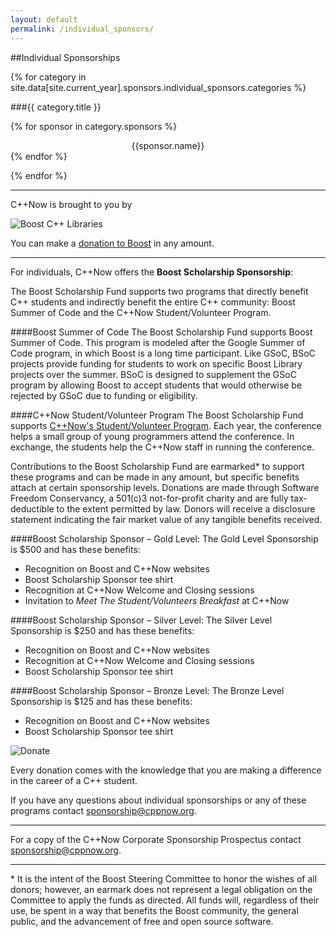 ```yaml
---
layout: default
permalink: /individual_sponsors/
---
```


<style>
    img[alt=Donate]
    {
        display: block;
        margin-left: auto;
        margin-right: auto;
    }

    img[alt="Boost C++ Libraries"]
    {
        display: block;
        margin-left: auto;
        margin-right: auto;
    }

    div.sponsor_name
    {
        text-align: center;
    }

    h3
    {
        text-align: center;
    }

    div.sponsor_name
    {
        text-align: center;
    }

</style>

##Individual Sponsorships

{% for category in site.data[site.current_year].sponsors.individual_sponsors.categories %}

###{{ category.title }}
    
{% for sponsor in category.sponsors %}
<div class="sponsor_name">{{sponsor.name}}</div>
{% endfor %}

{% endfor %}
    


***


C++Now is brought to you by

![Boost C++ Libraries]({{site.baseurl}}/images/boost.png)


You can make a [donation to Boost](http://www.boost.org/donate/) in any amount.



***


For individuals, C++Now offers the **Boost Scholarship Sponsorship**:


The Boost Scholarship Fund supports two programs that directly benefit C++ students and indirectly benefit the entire C++ community: Boost Summer of Code and the C++Now Student/Volunteer Program.

####Boost Summer of Code
The Boost Scholarship Fund supports Boost Summer of Code. This program is modeled after the Google Summer of Code program, in which Boost is a long time participant. Like GSoC, BSoC projects provide funding for students to work on specific Boost Library projects over the summer. BSoC is designed to supplement the GSoC program by allowing Boost to accept students that would otherwise be rejected by GSoC due to funding or eligibility.

####C++Now Student/Volunteer Program
The Boost Scholarship Fund supports [C++Now's Student/Volunteer Program]({{site.baseurl}}/student_volunteer_program/). Each year, the conference helps a small group of young programmers attend the conference. In exchange, the students help the C++Now staff in running the conference.


Contributions to the Boost Scholarship Fund are earmarked\* to support these programs and can be made in any amount, but specific benefits attach at certain sponsorship levels. Donations are made through Software Freedom Conservancy, a 501(c)3 not-for-profit charity and are fully tax-deductible to the extent permitted by law. Donors will receive a disclosure statement indicating the fair market value of any tangible benefits received.

####Boost Scholarship Sponsor – Gold Level:
The Gold Level Sponsorship is $500 and has these benefits:
* Recognition on Boost and C++Now websites
* Boost Scholarship Sponsor tee shirt 
* Recognition at C++Now Welcome and Closing sessions 
* Invitation to *Meet The Student/Volunteers Breakfast* at C++Now

####Boost Scholarship Sponsor – Silver Level:
The Silver Level Sponsorship is $250 and has these benefits:
* Recognition on Boost and C++Now websites
* Recognition at C++Now Welcome and Closing sessions 
* Boost Scholarship Sponsor tee shirt

####Boost Scholarship Sponsor – Bronze Level:
The Bronze Level Sponsorship is $125 and has these benefits:
* Recognition on Boost and C++Now websites
* Boost Scholarship Sponsor tee shirt



![Donate](https://www.paypalobjects.com/en_US/i/btn/btn_donateCC_LG.gif)



Every donation comes with the knowledge that you are making a difference in the career of a C++ student.


If you have any questions about individual sponsorships or any of these programs contact [sponsorship@cppnow.org](mailto:sponsorship@cppnow.org?Subject=C++Now%20Sponsorship).


***


For a copy of the C++Now Corporate Sponsorship Prospectus contact [sponsorship@cppnow.org](mailto:sponsorship@cppnow.org?Subject=C++Now%20Sponsorship).


***


\* It is the intent of the Boost Steering Committee to honor the wishes of all donors; however, an earmark does not represent a legal obligation on the Committee to apply the funds as directed. All funds will, regardless of their use, be spent in a way that benefits the Boost community, the general public, and the advancement of free and open source software.
